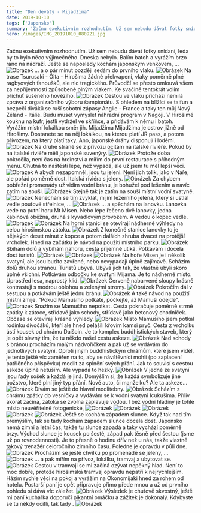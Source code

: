 ```yaml
---
title: "Den devátý - Mijadžima"
date: 2019-10-10
tags: ['Japonsko']
summary: 'Začnu exekutivním rozhodnutím. Už sem nebudu dávat fotky snídaní, leda by to bylo něco výjimečného'
hero: /images/IMG_20191010_080921.jpg
---
```



Začnu exekutivním rozhodnutím. Už sem nebudu dávat fotky snídaní, leda by to bylo něco výjimečného. Dneska nebylo.
Balím batoh a vyrážím brzo ráno na nádraží. Ještě se naposledy kochám japonským venkovem, ...
![Obrázek](/images/IMG_20191010_080921.jpg)
... a o pár minut později sedám do prvního vlaku.
![Obrázek](/images/IMG_20191010_083148.jpg)
Na trase Tsurusaki - Óita - Hirošima žádné překvapení, vlaky poměrně plné ragbyových fanoušků, ale nic tragického. Průvodčí se přesto omlouvá všem za nepříjemnosti způsobené plným vlakem.
Ke svačině tentokrát volím příchuť sušeného hovězího.
![Obrázek](/images/IMG_20191010_085400.jpg)
Cestou ve vlaku přichází nemilá zpráva z organizačního výboru šampionátu. S ohledem na blížící se taifun a bezpečí diváků se ruší sobotní zápasy Anglie - France a taky ten můj Nový Zéland - Itálie. Budu muset vymyslet náhradní program v Nagoji.
V Hirošimě kouknu na kufr, jestli vydržel ve skříňce, a přidávám k němu i batoh. Vyrážím místní lokálkou směr jih.
Mijadžima
Mijadžima je ostrov jižně od Hirošimy. Dostanete se na něj lokálkou, na kterou platí JR pass, a potom přívozem, na který platí taky. Ano, japonské dráhy disponují i loděmi.
![Obrázek](/images/DSC01896.JPG)
Na druhé straně se z přívozu ocitám na italské riviéře. Pokud by na italské riviéře měli japonské suvenýry.
![Obrázek](/images/DSC01900.JPG)
Protože doba pokročila, není čas na hrdinství a mířím do první restaurace s příhodným menu. Chutná to naštěstí lépe, než vypadá, ale už jsem tu měl lepší věci.
![Obrázek](/images/IMG_20191010_132632.jpg)
A abych nezapomněl, jsou tu jeleni. Není jich tolik, jako v Naře, ale pořád poměrně dost. Italská riviéra s jeleny.
![Obrázek](/images/DSC01903.JPG)
Za ohybem pobřežní promenády už vidím vodní bránu, je bohužel pod lešením a navíc zatím na souši.
![Obrázek](/images/DSC01905.JPG)
Stejně tak je zatím na souši místní vodní svatyně.
![Obrázek](/images/DSC01907.JPG)
Nenechám se tím zvyklat, míjím ležérního jelena, který si ustlal vedle pouťové střelnice, ...
![Obrázek](/images/DSC01909.JPG)
... a spěchám na lanovku. Lanovka vede na putní horu Mt Misen. Nebo lépe řečeno dvě lanovky, jedna kabinová oběžná, druhá s kyvadlovým provozem. A vedou o kopec vedle.
![Obrázek](/images/DSC01914.JPG)
![Obrázek](/images/DSC01922.JPG)
Na horní stanici se otevírají nádherné výhledy na celou hirošimskou zátoku.
![Obrázek](/images/DSC01928.JPG)
Z konečné stanice lanovky to je nějakých deset minut z kopce a potom dalších zhruba dvacet na protější vrcholek. Hned na začátku je návod na použití místního parku.
![Obrázek](/images/IMG_20191010_143900.jpg)
Sbíhám dolů a vybíhám nahoru, cesta příjemně utíká. Potkávám i docela dost turistů.
![Obrázek](/images/DSC01934.JPG)
![Obrázek](/images/DSC01937.JPG)
![Obrázek](/images/DSC01944.JPG)
Na hoře Misen je i několik svatyní, ale jsou buďto zavřené, nebo nevypadají úplně zajímavě.
Scházím dolů druhou stranou. Turistů ubývá. Ubývá jich tak, že vlastně ubyli skoro úplně všichni. Potkávám odbočku ke svatyni Mijama. Je to nádherné místo. Uprostřed lesa, naprostý klid.
![Obrázek](/images/DSC01948.JPG)
Červeně nabarvené sloupy krásně kontrastují s modrou oblohou a zelenými stromy.
![Obrázek](/images/DSC01949.JPG)
Pokročím dál v sestupu a potkávám ještě jednu bránu.
![Obrázek](/images/DSC01951.JPG)
A také návod na použití místní zmije. "Pokud Mamušiho potkáte, počkejte, až Mamuši odejde".
![Obrázek](/images/IMG_20191010_153846.jpg)
Snažím se Mamušiho nepotkat. Cesta pokračuje poměrně strmě zpátky k zátoce, střídavě jako schody, střídavě jako betonový chodníček. Občase se otevírají krásné výhledy.
![Obrázek](/images/DSC01956.JPG)
Místo Mamušiho jsem potkal rodinku divočáků, kteří ale hned pelášili křovím kamsi pryč.
Cesta z vrcholku ústí kousek od chrámu Daišoin. Je to komplex buddhistických staveb, který je opět slavný tím, že tu někdo našel cestu askeze.
![Obrázek](/images/DSC01964.JPG)
Nad schody s bránou procházím malým nádvoříčkem a pak už se vydávám do jednotlivých svatyní. Oproti jiným buddhistickým chrámům, které jsem viděl, je tento ještě víc zaměřen na to, aby se návštěvníci mohli (po zaplacení patřičného příspěvku) modlit za splnění svých přání. Jak to souvisí s cestou askeze úplně netuším. Ale vypadá to hezky.
![Obrázek](/images/DSC01972.JPG)
V jedné ze svatyní jsou řady sošek a každá je jiná. Domýšlím si, že každá symbolizuje jiné božstvo, které plní jiný typ přání. Nové auto, či manželku? Ale ta askeze...
![Obrázek](/images/DSC01973.JPG)
Dívám se ještě do hlavní modlitebny.
![Obrázek](/images/DSC01977.JPG)
Scházím z chrámu zpátky do vesničky a vydávám se k vodní svatyni Icukušima. Příliv akorát začíná, zátoka se zvolna zaplavuje vodou. I bez vodní hladiny je tohle místo neuvěřitelně fotogenické,
![Obrázek](/images/DSC01987.JPG)
![Obrázek](/images/DSC01991.JPG)
![Obrázek](/images/DSC01992.JPG)
![Obrázek](/images/DSC01997.JPG)
![Obrázek](/images/DSC01994.JPG)
Ještě se kochám západem slunce. Když tak nad tím přemýšlím, tak se tady kochám západem slunce docela dost. Japonsko nemá zimní a letní čas, takže tu slunce zapadá a taky vychází poměrně brzy. Východ slunce je kousek po šesté, západ pak těsně před šestou (jsme už po rovnodennosti). Je to přesně o hodinu dřív než u nás, takže vlastně takový trenažér celoročního zimního času. Poledne je opravdu v půli dne.
![Obrázek](/images/DSC01998.JPG)
Procházím se ještě chvilku po promenádě se jeleny, ...
![Obrázek](/images/DSC01999.JPG)
... a pak mířím na přívoz, lokálku, tramvaj a ubytovat se.
![Obrázek](/images/DSC02000.JPG)
Cestou v tramvaji se mi začíná ozývat nepěkný hlad. Není to moc dobře, protože hirošimská tramvaj opravdu nepatří k nejrychlejším. Házím rychle věci na pokoj a vyrážím na Okonomijaki hned za rohem od hotelu. Postarší paní je opět připravuje přímo přede mnou a už od prvního pohledu si dává víc záležet.
![Obrázek](/images/IMG_20191010_195815.jpg)
Výsledek je chuťově skvostný, ještě mi paní kuchařka doporučí pikantní omáčku a zážitek je dokonalý. Kdybyste se tu někdy ocitli, tak
tady
.
![Obrázek](/images/IMG_20191010_200514.jpg)